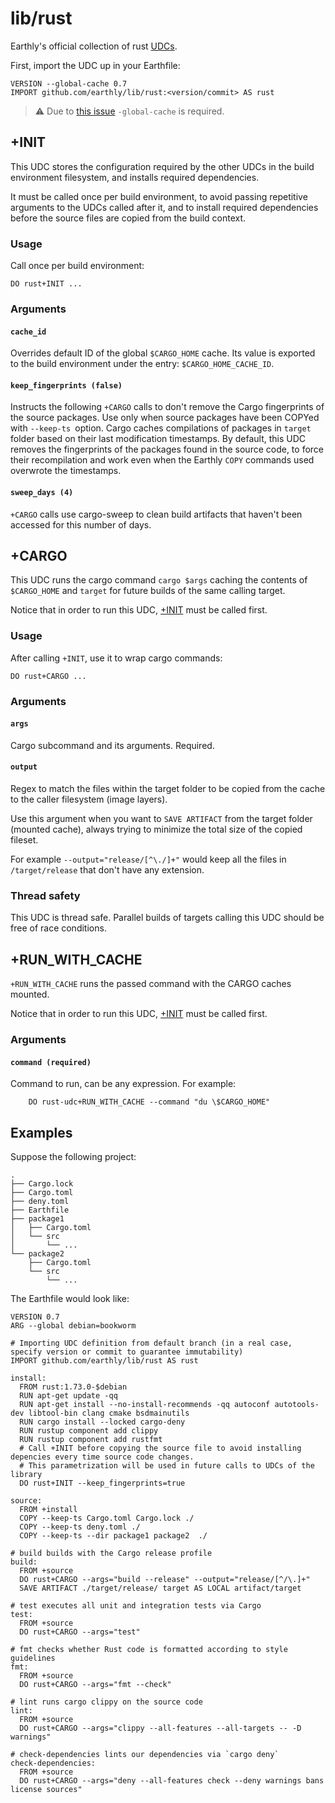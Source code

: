 # lib/rust

Earthly's official collection of rust [UDCs](https://docs.earthly.dev/docs/guides/udc).

First, import the UDC up in your Earthfile:
```earthfile
VERSION --global-cache 0.7
IMPORT github.com/earthly/lib/rust:<version/commit> AS rust
```
> :warning: Due to [this issue](https://github.com/earthly/earthly/issues/3490) `-global-cache` is required.

## +INIT

This UDC stores the configuration required by the other UDCs in the build environment filesystem, and installs required dependencies.

It must be called once per build environment, to avoid passing repetitive arguments to the UDCs called after it, and to install required dependencies before the source files are copied from the build context.  

### Usage

Call once per build environment:
```earthfile
DO rust+INIT ...
```

### Arguments
#### `cache_id`
Overrides default ID of the global `$CARGO_HOME` cache. Its value is exported to the build environment under the entry: `$CARGO_HOME_CACHE_ID`.

#### `keep_fingerprints (false)`
Instructs the following `+CARGO` calls to don't remove the Cargo fingerprints of the source packages. Use only when source packages have been COPYed with `--keep-ts `option.
Cargo caches compilations of packages in `target` folder based on their last modification timestamps.
By default, this UDC removes the fingerprints of the packages found in the source code, to force their recompilation and work even when the Earthly `COPY` commands used overwrote the timestamps.

#### `sweep_days (4)`
`+CARGO` calls use cargo-sweep to clean build artifacts that haven't been accessed for this number of days.

## +CARGO

This UDC runs the cargo command `cargo $args` caching the contents of `$CARGO_HOME` and `target` for future builds of the same calling target. 

Notice that in order to run this UDC, [+INIT](#init) must be called first.

### Usage

After calling `+INIT`, use it to wrap cargo commands:

```earthfile
DO rust+CARGO ...
```
### Arguments

#### `args`
Cargo subcommand and its arguments. Required.

#### `output`
Regex to match the files within the target folder to be copied from the cache to the caller filesystem (image layers). 

Use this argument when you want to `SAVE ARTIFACT` from the target folder (mounted cache), always trying to minimize the total size of the copied fileset. 

For example `--output="release/[^\./]+"` would keep all the files in `/target/release` that don't have any extension.

### Thread safety
This UDC is thread safe. Parallel builds of targets calling this UDC should be free of race conditions.

## +RUN_WITH_CACHE

`+RUN_WITH_CACHE` runs the passed command with the CARGO caches mounted.

Notice that in order to run this UDC, [+INIT](#init) must be called first.

### Arguments
#### `command (required)` 
Command to run, can be any expression. For example:

```earthfile
    DO rust-udc+RUN_WITH_CACHE --command "du \$CARGO_HOME"
```

## Examples

Suppose the following project:
```
.
├── Cargo.lock
├── Cargo.toml
├── deny.toml
├── Earthfile
├── package1
│   ├── Cargo.toml
│   └── src
│       └── ...
└── package2
    ├── Cargo.toml
    └── src
        └── ...
```

The Earthfile would look like:

```earthfile
VERSION 0.7
ARG --global debian=bookworm

# Importing UDC definition from default branch (in a real case, specify version or commit to guarantee immutability)
IMPORT github.com/earthly/lib/rust AS rust

install:
  FROM rust:1.73.0-$debian
  RUN apt-get update -qq
  RUN apt-get install --no-install-recommends -qq autoconf autotools-dev libtool-bin clang cmake bsdmainutils
  RUN cargo install --locked cargo-deny
  RUN rustup component add clippy
  RUN rustup component add rustfmt
  # Call +INIT before copying the source file to avoid installing depencies every time source code changes. 
  # This parametrization will be used in future calls to UDCs of the library
  DO rust+INIT --keep_fingerprints=true

source:
  FROM +install
  COPY --keep-ts Cargo.toml Cargo.lock ./
  COPY --keep-ts deny.toml ./
  COPY --keep-ts --dir package1 package2  ./

# build builds with the Cargo release profile
build:
  FROM +source
  DO rust+CARGO --args="build --release" --output="release/[^/\.]+"
  SAVE ARTIFACT ./target/release/ target AS LOCAL artifact/target

# test executes all unit and integration tests via Cargo
test:
  FROM +source
  DO rust+CARGO --args="test"

# fmt checks whether Rust code is formatted according to style guidelines
fmt:
  FROM +source
  DO rust+CARGO --args="fmt --check"

# lint runs cargo clippy on the source code
lint:
  FROM +source
  DO rust+CARGO --args="clippy --all-features --all-targets -- -D warnings"

# check-dependencies lints our dependencies via `cargo deny`
check-dependencies:
  FROM +source
  DO rust+CARGO --args="deny --all-features check --deny warnings bans license sources"
```

